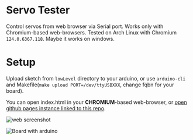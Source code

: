 # Servo Tester

Control servos from web browser via Serial port. Works only with Chromium-based web-browsers. Tested on Arch Linux with Chromium `124.0.6367.118`. Maybe it works on windows.

# Setup
Upload sketch from `lowLevel` directory to your arduino, or use `arduino-cli` and Makefile(`make upload PORT=/dev/ttyUSBXXX`, change fqbn for your board).

You can open index.html in your **CHROMIUM**-based web-browser, or [open github pages instance linked to this repo](https://ret7020.github.io/ServoTesterUart/frontEnd/).

![web screenshot](https://github.com/ret7020/ServoTesterUart/assets/55328925/76b04f4d-2f5b-4419-9d34-95b65dca266d)

![Board with arduino](https://github.com/ret7020/ServoTesterUart/assets/55328925/19201275-25a4-4524-a1fc-00357a7ea7d0)


